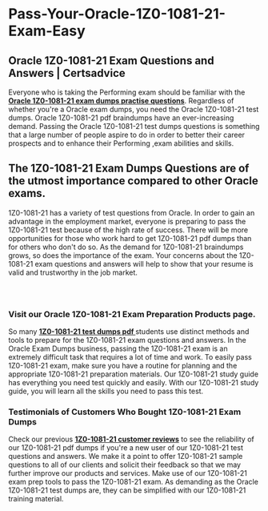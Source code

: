 # Pass-Your-Oracle-1Z0-1081-21-Exam-Easy
<h2><strong>Oracle 1Z0-1081-21 Exam Questions and Answers | Certsadvice</strong></h2> <p>Everyone who is taking the Performing exam should be familiar with the <a href="http://www.certsadvice.com/oracle/1z0-1081-21-practice-questions"><strong>Oracle 1Z0-1081-21 exam dumps practise questions</strong></a>. Regardless of whether you&#39;re a Oracle exam dumps, you need the Oracle 1Z0-1081-21 test dumps. Oracle 1Z0-1081-21 pdf braindumps have an ever-increasing demand. Passing the Oracle 1Z0-1081-21 test dumps questions is something that a large number of people aspire to do in order to better their career prospects and to enhance their Performing ,exam abilities and skills.</p> <h2><strong>The 1Z0-1081-21 Exam Dumps Questions are of the utmost importance compared to other Oracle exams.</strong></h2> <p>1Z0-1081-21 has a variety of test questions from Oracle. In order to gain an advantage in the employment market, everyone is preparing to pass the 1Z0-1081-21 test because of the high rate of success. There will be more opportunities for those who work hard to get 1Z0-1081-21 pdf dumps than for others who don&#39;t do so. As the demand for 1Z0-1081-21 braindumps grows, so does the importance of the exam. Your concerns about the 1Z0-1081-21 exam questions and answers will help to show that your resume is valid and trustworthy in the job market.</p> <p><a href="http://www.certsadvice.com/oracle/1z0-1081-21-practice-questions" style="display: block; padding: 1em 0; text-align: center; "><img alt="" src="https://1.bp.blogspot.com/-RUOr8Wn-CRk/YUYAxC8kcHI/AAAAAAAAAnw/F7BbdI3tw8QDj5z8iX0vQAioQzKiUxduwCLcBGAsYHQ/s0/unnamed.jpg" /></a></p> <h3><strong>Visit our Oracle 1Z0-1081-21 Exam Preparation Products page.</strong></h3> <p>So many <a href="http://www.certsadvice.com/oracle/1z0-1081-21-practice-questions"><strong>1Z0-1081-21 test dumps pdf </strong></a>students use distinct methods and tools to prepare for the 1Z0-1081-21 exam questions and answers. In the Oracle Exam Dumps business, passing the 1Z0-1081-21 exam is an extremely difficult task that requires a lot of time and work. To easily pass 1Z0-1081-21 exam, make sure you have a routine for planning and the appropriate 1Z0-1081-21 preparation materials. Our 1Z0-1081-21 study guide has everything you need test quickly and easily. With our 1Z0-1081-21 study guide, you will learn all the skills you need to pass this test.</p> <h3><strong>Testimonials of Customers Who Bought 1Z0-1081-21 Exam Dumps</strong></h3> <p>Check our previous <a href="http://www.certsadvice.com/oracle/1z0-1081-21-practice-questions"><strong>1Z0-1081-21 customer reviews</strong></a> to see the reliability of our 1Z0-1081-21 pdf dumps if you&#39;re a new user of our 1Z0-1081-21 test questions and answers. We make it a point to offer 1Z0-1081-21 sample questions to all of our clients and solicit their feedback so that we may further improve our products and services. Make use of our 1Z0-1081-21 exam prep tools to pass the 1Z0-1081-21 exam. As demanding as the Oracle 1Z0-1081-21 test dumps are, they can be simplified with our 1Z0-1081-21 training material.</p>
